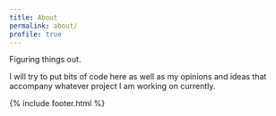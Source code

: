 ```yaml
---
title: About
permalink: about/
profile: true
---
```


Figuring things out. 

I will try to put bits of code here as well as my opinions and ideas that accompany whatever project I am working on currently.

{% include footer.html %}